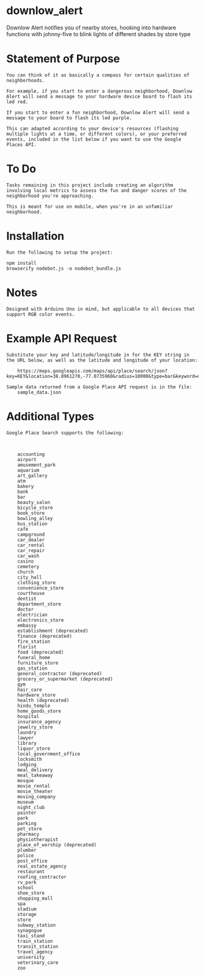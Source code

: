 # downlow_alert

Downlow Alert notifies you of nearby stores, hooking into hardware functions with johnny-five to blink lights of different shades by store type

# Statement of Purpose

	You can think of it as basically a compass for certain qualities of neighborhoods.

	For example, if you start to enter a dangerous neighborhood, Downlow Alert will send a message to your hardware device board to flash its led red.

	If you start to enter a fun neighborhood, Downlow Alert will send a message to your board to flash its led purple.

	This can adapted according to your device's resources (flashing multiple lights at a time, or different colors), or your preferred events, included in the list below if you want to use the Google Places API.

# To Do

	Tasks remaining in this project include creating an algorithm involving local metrics to assess the fun and danger scores of the neighborhood you're approaching.

	This is meant for use on mobile, when you're in an unfamiliar neighborhood.

# Installation

	Run the following to setup the project:

	npm install
	browserify nodebot.js -o nodebot_bundle.js 

# Notes

	Designed with Arduino Uno in mind, but applicable to all devices that support RGB color events.

# Example API Request

	Substitute your key and latitude/longitude in for the KEY string in the URL below, as well as the latitude and longitude of your location:
	
		https://maps.googleapis.com/maps/api/place/search/json?key=KEY&location=38.8961270,-77.0735960&radius=10000&type=bar&keyword=dragon

	Sample data returned from a Google Place API request is in the file: 
		sample_data.json


# Additional Types

	Google Place Search supports the following:



	    accounting
	    airport
	    amusement_park
	    aquarium
	    art_gallery
	    atm
	    bakery
	    bank
	    bar
	    beauty_salon
	    bicycle_store
	    book_store
	    bowling_alley
	    bus_station
	    cafe
	    campground
	    car_dealer
	    car_rental
	    car_repair
	    car_wash
	    casino
	    cemetery
	    church
	    city_hall
	    clothing_store
	    convenience_store
	    courthouse
	    dentist
	    department_store
	    doctor
	    electrician
	    electronics_store
	    embassy
	    establishment (deprecated)
	    finance (deprecated)
	    fire_station
	    florist
	    food (deprecated)
	    funeral_home
	    furniture_store
	    gas_station
	    general_contractor (deprecated)
	    grocery_or_supermarket (deprecated)
	    gym
	    hair_care
	    hardware_store
	    health (deprecated)
	    hindu_temple
	    home_goods_store
	    hospital
	    insurance_agency
	    jewelry_store
	    laundry
	    lawyer
	    library
	    liquor_store
	    local_government_office
	    locksmith
	    lodging
	    meal_delivery
	    meal_takeaway
	    mosque
	    movie_rental
	    movie_theater
	    moving_company
	    museum
	    night_club
	    painter
	    park
	    parking
	    pet_store
	    pharmacy
	    physiotherapist
	    place_of_worship (deprecated)
	    plumber
	    police
	    post_office
	    real_estate_agency
	    restaurant
	    roofing_contractor
	    rv_park
	    school
	    shoe_store
	    shopping_mall
	    spa
	    stadium
	    storage
	    store
	    subway_station
	    synagogue
	    taxi_stand
	    train_station
	    transit_station
	    travel_agency
	    university
	    veterinary_care
	    zoo
